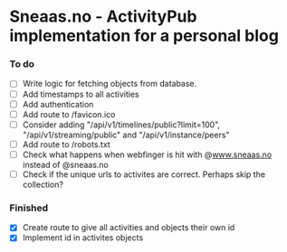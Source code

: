 # Sneaas.no - ActivityPub implementation for a personal blog


### To do
- [ ] Write logic for fetching objects from database.
- [ ] Add timestamps to all activities
- [ ] Add authentication
- [ ] Add route to /favicon.ico
- [ ] Consider adding "/api/v1/timelines/public?limit=100", "/api/v1/streaming/public" and "/api/v1/instance/peers"
- [ ] Add route to /robots.txt
- [ ] Check what happens when webfinger is hit with @www.sneaas.no instead of @sneaas.no
- [ ] Check if the unique urls to activites are correct. Perhaps skip the collection?

### Finished
- [X] Create route to give all activities and objects their own id
- [X] Implement id in activites objects
